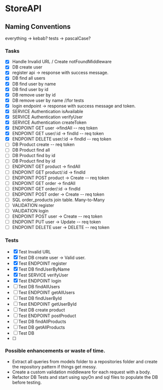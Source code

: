 # StoreAPI

## Naming Conventions

everything -> kebab?
tests -> pascalCase?

### Tasks

- [x] Handle Invalid URL / Create notFoundMiddleware
- [x] DB create user
- [x] register api -> response with success message.
- [x] DB find all users
- [x] DB find user by name
- [x] DB find user by id
- [x] DB remove user by id
- [x] DB remove user by name //for tests
- [x] login endpoint -> response with success message and token.
- [x] SERVICE Authentication isAvailable
- [x] SERVICE Authentication verifyUser
- [x] SERVICE Authentication createToken
- [x] ENDPOINT GET user ->findAll -- req token
- [x] ENDPOINT GET user/:id -> findId -- req token
- [x] ENDPOINT DELETE user/:id -> findId -- req token
- [ ] DB Product create -- req token
- [ ] DB Product find all
- [ ] DB Product find by id
- [ ] DB Product find by id
- [ ] ENDPOINT GET product -> findAll
- [ ] ENDPOINT GET product/:id -> findId
- [ ] ENDPOINT POST product -> Create -- req token
- [ ] ENDPOINT GET order -> findAll
- [ ] ENDPOINT GET order/:id -> findId
- [ ] ENDPOINT POST order -> Create -- req token
- [ ] SQL order_products join table. Many-to-Many
- [ ] VALIDATION register
- [ ] VALIDATION login
- [ ] ENDPOINT POST user -> Create -- req token
- [ ] ENDPOINT PUT user -> Update -- req token
- [ ] ENDPOINT DELETE user -> DELETE -- req token

### Tests

- [x] Test Invalid URL
- [x] Test DB create user -> Valid user.
- [x] Test ENDPOINT register
- [x] Test DB findUserByName
- [x] Test SERVICE verifyUser
- [x] Test ENDPOINT login
- [ ] Test DB findAllUsers
- [ ] Test ENDPOINT getAllUsers
- [ ] Test DB findUserById
- [ ] Test ENDPOINT getUserById
- [ ] Test DB create product
- [ ] Test ENDPOINT postProduct
- [ ] Test DB findAllProducts
- [ ] Test DB getAllProducts
- [ ] Test DB
- [ ]

### Possible enhancements or waste of time.

- Extract all queries from models folder to a repositories folder and create the repository pattern if things get messy.
- Create a custom validation middleware for each request with a body.
- Refactor DB Tests and start using spyOn and sql files to populate the DB before testing.
